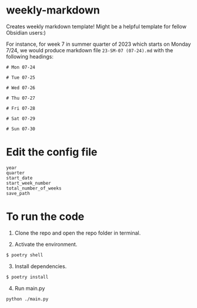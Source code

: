 # weekly-markdown

Creates weekly markdown template! Might be a helpful template for fellow Obsidian users:)

For instance, for week 7 in summer quarter of 2023 which starts on Monday 7/24, we would produce markdown file `23-SM-07 (07-24).md` with the following headings:

```
# Mon 07-24

# Tue 07-25

# Wed 07-26

# Thu 07-27

# Fri 07-28

# Sat 07-29

# Sun 07-30
```

# Edit the config file
```
year
quarter
start_date
start_week_number
total_number_of_weeks
save_path
```

# To run the code
1. Clone the repo and open the repo folder in terminal.

2. Activate the environment.

```bash
$ poetry shell
```

3. Install dependencies.

```bash
$ poetry install
```
4. Run main.py
```
python ./main.py
```
